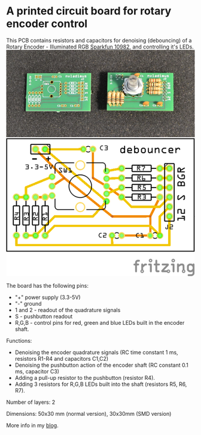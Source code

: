 # A printed circuit board for rotary encoder control
This PCB contains resistors and capacitors for denoising (debouncing) of a Rotary Encoder - Illuminated RGB [Sparkfun 10982](https://www.sparkfun.com/products/10982), and controlling it's LEDs.
 ![pcb photo](/pcb/PCB-manufactured.png)
 ![pcb normal size](/pcb/RotaryEncoderRGB_Sparkfun_debouncing_board_pcb.png)

The board has the following pins:
* "+" power supply (3.3-5V)
* "-" ground
* 1 and 2 - readout of the quadrature signals 
* S - pushbutton readout
* R,G,B - control pins for red, green and blue LEDs built in the encoder shaft.

Functions:
* Denoising the encoder quadrature signals (RC time constant 1 ms, resistors R1-R4 and capacitors C1,C2)
* Denoising the pushbutton action of the encoder shaft (RC constant 0.1 ms, capacitor C3)
* Adding a pull-up resistor to the pushbutton (resistor R4).
* Adding 3 resistors for R,G,B LEDs built into the shaft (resistors R5, R6, R7).

Number of layers: 2

Dimensions: 50x30 mm (normal version), 30x30mm (SMD version)

More info in my [blog](https://high-na.blogspot.com/2017/12/rotaryEncoder.html).
